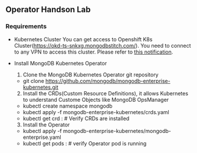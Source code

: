 ## Operator Handson Lab

### Requirements
- Kubernetes Cluster
You can get access to Openshift K8s Cluster(https://okd-ts-snkxg.mongodbstitch.com/). You need to connect to any VPN to access this cluster. Please refer to [this notification](https://groups.google.com/a/10gen.com/g/ts/c/ORTO-WmLE8A). 

- Install MongoDB Kubernetes Operator
  1. Clone the MongoDB Kubernetes Operator git repository
    - git clone https://github.com/mongodb/mongodb-enterprise-kubernetes.git 

  2. Install the CRDs(Custom Resource Definitions), it allows Kubernetes to understand Custome Objects like MongoDB OpsManager
    - kubectl create namespace mongodb 
    - kubectl apply -f mongodb-enterprise-kubernetes/crds.yaml 
    - kubectl get crd : # Verify CRDs are installed

  3. Install the Operator
    -  kubectl apply -f mongodb-enterprise-kubernetes/mongodb-enterprise.yaml 
    -  kubectl get pods : # verify Operator pod is running 
